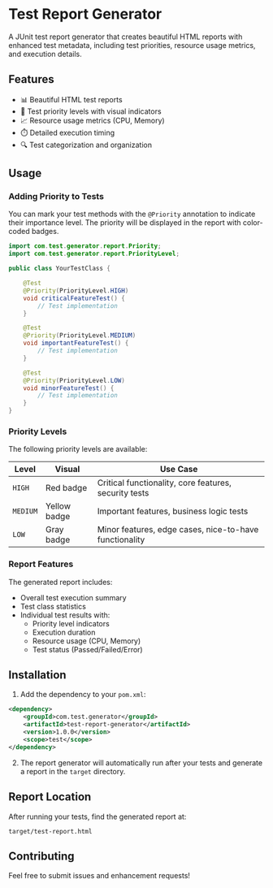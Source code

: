# Test Report Generator

A JUnit test report generator that creates beautiful HTML reports with enhanced test metadata, including test priorities, resource usage metrics, and execution details.

## Features

- 📊 Beautiful HTML test reports
- 🎯 Test priority levels with visual indicators
- 📈 Resource usage metrics (CPU, Memory)
- ⏱️ Detailed execution timing
- 🔍 Test categorization and organization

## Usage

### Adding Priority to Tests

You can mark your test methods with the `@Priority` annotation to indicate their importance level. The priority will be displayed in the report with color-coded badges.

```java
import com.test.generator.report.Priority;
import com.test.generator.report.PriorityLevel;

public class YourTestClass {

    @Test
    @Priority(PriorityLevel.HIGH)
    void criticalFeatureTest() {
        // Test implementation
    }

    @Test
    @Priority(PriorityLevel.MEDIUM)
    void importantFeatureTest() {
        // Test implementation
    }

    @Test
    @Priority(PriorityLevel.LOW)
    void minorFeatureTest() {
        // Test implementation
    }
}
```

### Priority Levels

The following priority levels are available:

| Level    | Visual       | Use Case                                               |
| -------- | ------------ | ------------------------------------------------------ |
| `HIGH`   | Red badge    | Critical functionality, core features, security tests  |
| `MEDIUM` | Yellow badge | Important features, business logic tests               |
| `LOW`    | Gray badge   | Minor features, edge cases, nice-to-have functionality |

### Report Features

The generated report includes:

- Overall test execution summary
- Test class statistics
- Individual test results with:
  - Priority level indicators
  - Execution duration
  - Resource usage (CPU, Memory)
  - Test status (Passed/Failed/Error)

## Installation

1. Add the dependency to your `pom.xml`:

```xml
<dependency>
    <groupId>com.test.generator</groupId>
    <artifactId>test-report-generator</artifactId>
    <version>1.0.0</version>
    <scope>test</scope>
</dependency>
```

2. The report generator will automatically run after your tests and generate a report in the `target` directory.

## Report Location

After running your tests, find the generated report at:

```
target/test-report.html
```

## Contributing

Feel free to submit issues and enhancement requests!
